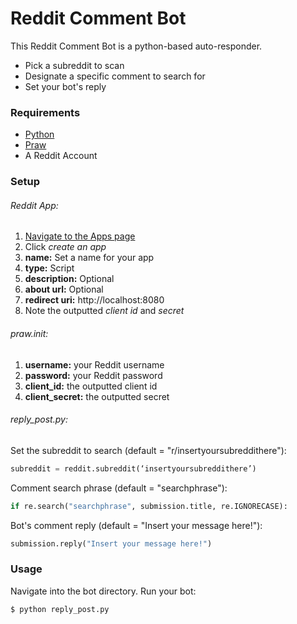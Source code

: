 # Reddit Comment Bot
This Reddit Comment Bot is a python-based auto-responder.
  - Pick a subreddit to scan
  - Designate a specific comment to search for
  - Set your bot's reply
  
  ### Requirements
  - [Python](https://www.python.org/downloads/)
  - [Praw](https://praw.readthedocs.io/en/latest/getting_started/installation.html)
  - A Reddit Account

### Setup
###### Reddit App:
1. [Navigate to the Apps page ](https://www.reddit.com/prefs/apps/)
2. Click *create an app*
3. **name:** Set a name for your app
4. **type:** Script
5. **description:** Optional
6. **about url:** Optional
7. **redirect uri:** http://localhost:8080
8. Note the outputted *client id* and *secret*

###### praw.init:
1. **username:** your Reddit username
2. **password:** your Reddit password
3. **client_id:** the outputted client id
4. **client_secret:** the outputted secret

###### reply_post.py:

Set the subreddit to search (default = "r/insertyoursubreddithere"):
```python
subreddit = reddit.subreddit(‘insertyoursubreddithere’)
```

Comment search phrase (default = "searchphrase"):
```python
if re.search("searchphrase", submission.title, re.IGNORECASE):
```

Bot's comment reply (default = "Insert your message here!"):
```python
submission.reply("Insert your message here!")
```

### Usage

Navigate into the bot directory.
Run your bot:
```sh
$ python reply_post.py
```
